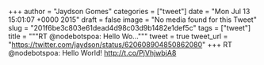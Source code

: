 
+++
author = "Jaydson Gomes"
categories = ["tweet"]
date = "Mon Jul 13 15:01:07 +0000 2015"
draft = false
image = "No media found for this Tweet"
slug = "201f6be3c803e61dead4d98c03d9b1482e1def5c"
tags = ["tweet"]
title = """RT @nodebotspoa: Hello Wo..."""
tweet = true
tweet_url = "https://twitter.com/jaydson/status/620608904850862080"
+++
RT @nodebotspoa: Hello World! http://t.co/PjVhjwbjA8
